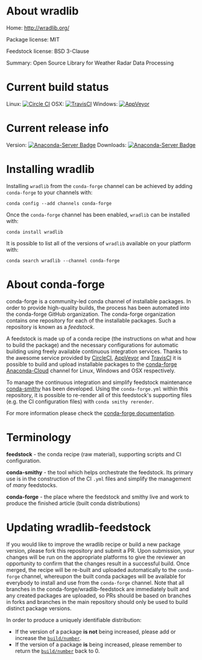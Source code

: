 About wradlib
=============

Home: http://wradlib.org/

Package license: MIT

Feedstock license: BSD 3-Clause

Summary: Open Source Library for Weather Radar Data Processing



Current build status
====================

Linux: [![Circle CI](https://circleci.com/gh/conda-forge/wradlib-feedstock.svg?style=shield)](https://circleci.com/gh/conda-forge/wradlib-feedstock)
OSX: [![TravisCI](https://travis-ci.org/conda-forge/wradlib-feedstock.svg?branch=master)](https://travis-ci.org/conda-forge/wradlib-feedstock)
Windows: [![AppVeyor](https://ci.appveyor.com/api/projects/status/github/conda-forge/wradlib-feedstock?svg=True)](https://ci.appveyor.com/project/conda-forge/wradlib-feedstock/branch/master)

Current release info
====================
Version: [![Anaconda-Server Badge](https://anaconda.org/conda-forge/wradlib/badges/version.svg)](https://anaconda.org/conda-forge/wradlib)
Downloads: [![Anaconda-Server Badge](https://anaconda.org/conda-forge/wradlib/badges/downloads.svg)](https://anaconda.org/conda-forge/wradlib)

Installing wradlib
==================

Installing `wradlib` from the `conda-forge` channel can be achieved by adding `conda-forge` to your channels with:

```
conda config --add channels conda-forge
```

Once the `conda-forge` channel has been enabled, `wradlib` can be installed with:

```
conda install wradlib
```

It is possible to list all of the versions of `wradlib` available on your platform with:

```
conda search wradlib --channel conda-forge
```


About conda-forge
=================

conda-forge is a community-led conda channel of installable packages.
In order to provide high-quality builds, the process has been automated into the
conda-forge GitHub organization. The conda-forge organization contains one repository
for each of the installable packages. Such a repository is known as a *feedstock*.

A feedstock is made up of a conda recipe (the instructions on what and how to build
the package) and the necessary configurations for automatic building using freely
available continuous integration services. Thanks to the awesome service provided by
[CircleCI](https://circleci.com/), [AppVeyor](http://www.appveyor.com/)
and [TravisCI](https://travis-ci.org/) it is possible to build and upload installable
packages to the [conda-forge](https://anaconda.org/conda-forge)
[Anaconda-Cloud](http://docs.anaconda.org/) channel for Linux, Windows and OSX respectively.

To manage the continuous integration and simplify feedstock maintenance
[conda-smithy](http://github.com/conda-forge/conda-smithy) has been developed.
Using the ``conda-forge.yml`` within this repository, it is possible to re-render all of
this feedstock's supporting files (e.g. the CI configuration files) with ``conda smithy rerender``.

For more information please check the [conda-forge documentation](https://conda-forge.org/docs/).

Terminology
===========

**feedstock** - the conda recipe (raw material), supporting scripts and CI configuration.

**conda-smithy** - the tool which helps orchestrate the feedstock.
                   Its primary use is in the construction of the CI ``.yml`` files
                   and simplify the management of *many* feedstocks.

**conda-forge** - the place where the feedstock and smithy live and work to
                  produce the finished article (built conda distributions)


Updating wradlib-feedstock
==========================

If you would like to improve the wradlib recipe or build a new
package version, please fork this repository and submit a PR. Upon submission,
your changes will be run on the appropriate platforms to give the reviewer an
opportunity to confirm that the changes result in a successful build. Once
merged, the recipe will be re-built and uploaded automatically to the
`conda-forge` channel, whereupon the built conda packages will be available for
everybody to install and use from the `conda-forge` channel.
Note that all branches in the conda-forge/wradlib-feedstock are
immediately built and any created packages are uploaded, so PRs should be based
on branches in forks and branches in the main repository should only be used to
build distinct package versions.

In order to produce a uniquely identifiable distribution:
 * If the version of a package **is not** being increased, please add or increase
   the [``build/number``](http://conda.pydata.org/docs/building/meta-yaml.html#build-number-and-string).
 * If the version of a package **is** being increased, please remember to return
   the [``build/number``](http://conda.pydata.org/docs/building/meta-yaml.html#build-number-and-string)
   back to 0.